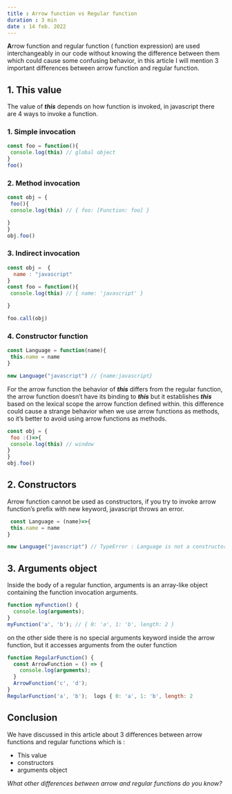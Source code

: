 ```yaml
---
title : Arrow function vs Regular function 
duration : 3 min
date : 14 feb. 2022
---
```

**A**rrow function and regular function ( function expression) are used interchangeably in our code without knowing the difference between them which could cause some confusing behavior, in this article I will mention 3 important differences between arrow function and regular function.

## 1. This value

The value of ***this*** depends on how function is invoked, in javascript there are 4 ways to invoke a function.

### 1. Simple invocation


 ```javascript
 const foo = function(){
  console.log(this) // global object
}  
foo()  
```

### 2. Method invocation
 

```javascript
const obj = {
 foo(){
 console.log(this) // { foo: [Function: foo] }

}
}
obj.foo()
 ``` 

### 3. Indirect invocation


```javascript
const obj =  {
  name : "javascript"
}
const foo = function(){
 console.log(this) // { name: 'javascript' }

}

foo.call(obj)
```

### 4. Constructor function

```javascript
const Language = function(name){
 this.name = name
}

new Language("javascript") // {name:javascript}
```

For the arrow function the behavior of ***this*** differs from the regular function, the arrow function doesn’t have its binding to ***this*** but it establishes ***this*** based on the lexical scope the arrow function defined within. this difference could cause a strange behavior when we use arrow functions as methods, so it’s better to avoid using arrow functions as methods.

```javascript
const obj = {
 foo :()=>{
 console.log(this) // window
}
}
obj.foo()
```

## 2. Constructors


Arrow function cannot be used as constructors, if you try to invoke arrow function’s prefix with new keyword, javascript throws an error.
```javascript
 const Language = (name)=>{
 this.name = name
}

new Language("javascript") // TypeError : Language is not a constructor
```

## 3. Arguments object


Inside the body of a regular function, arguments is an array-like object containing the function invocation arguments.
```javascript
function myFunction() {
  console.log(arguments);
}
myFunction('a', 'b'); // { 0: 'a', 1: 'b', length: 2 }
```
on the other side there is no special arguments keyword inside the arrow function, but it accesses arguments from the outer function 
```javascript
function RegularFunction() {
  const ArrowFunction = () => {
    console.log(arguments);
  }
  ArrowFunction('c', 'd');
}
RegularFunction('a', 'b');  logs { 0: 'a', 1: 'b', length: 2
```



## Conclusion 


We have discussed in this article about 3  differences between arrow functions and regular functions which is : 
- This value
- constructors
- arguments object

*What other differences between arrow and regular functions do you know?*


